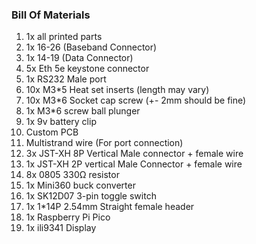 ### Bill Of Materials
1. 1x all printed parts
2. 1x 16-26 (Baseband Connector)
3. 1x 14-19 (Data Connector)
4. 5x Eth 5e keystone connector
5. 1x RS232 Male port
6. 10x M3*5 Heat set inserts (length may vary)
7. 10x M3*6 Socket cap screw (+- 2mm should be fine)
8. 1x M3*6 screw ball plunger
9. 1x 9v battery clip
10. Custom PCB
11. Multistrand wire (For port connection)
12. 3x JST-XH 8P Vertical Male connector + female wire
13. 1x JST-XH 2P vertical Male Connector + female wire
14. 8x 0805 330Ω resistor
15. 1x Mini360 buck converter
16. 1x SK12D07 3-pin toggle switch
17. 1x 1*14P 2.54mm Straight female header
18. 1x Raspberry Pi Pico
19. 1x ili9341 Display

